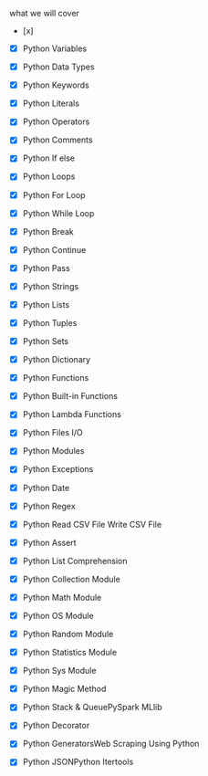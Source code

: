 what we will cover
- [x]
- [x] Python Variables
- [x] Python Data Types
- [x] Python Keywords
- [x] Python Literals
- [x] Python Operators
- [x] Python Comments
- [x] Python If else
- [x] Python Loops
- [x] Python For Loop
- [x] Python While Loop
- [x] Python Break
- [x] Python Continue
- [x] Python Pass
- [x] Python Strings
- [x] Python Lists
- [x] Python Tuples
- [x] Python Sets
- [x] Python Dictionary
- [x] Python Functions
- [x] Python Built-in Functions
- [x] Python Lambda Functions
- [x] Python Files I/O
- [x] Python Modules
- [x] Python Exceptions
- [x] Python Date
- [x] Python Regex
- [x] Python Read CSV File 
Write CSV File
- [x] Python Assert
- [x] Python List Comprehension
- [x] Python Collection Module
- [x] Python Math Module
- [x] Python OS Module
- [x] Python Random Module
- [x] Python Statistics Module
- [x] Python Sys Module
- [x] Python Magic Method
- [x] Python Stack & QueuePySpark MLlib
- [x] Python Decorator
- [x] Python GeneratorsWeb Scraping Using Python
- [x] Python JSONPython Itertools



